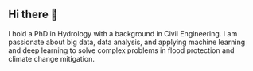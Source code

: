 ## Hi there 👋

I hold a PhD in Hydrology with a background in Civil Engineering. I am passionate about big data, data analysis, and applying machine learning and deep learning to solve complex problems in flood protection and climate change mitigation.


<!--
**omarseleem92/omarseleem92** is a ✨ _special_ ✨ repository because its `README.md` (this file) appears on your GitHub profile.

Here are some ideas to get you started:

- 🔭 I’m currently working on ...
- 🌱 I’m currently learning ...
- 👯 I’m looking to collaborate on ...
- 🤔 I’m looking for help with ...
- 💬 Ask me about ...
- 📫 How to reach me: ...
- 😄 Pronouns: ...
- ⚡ Fun fact: ...
-->
